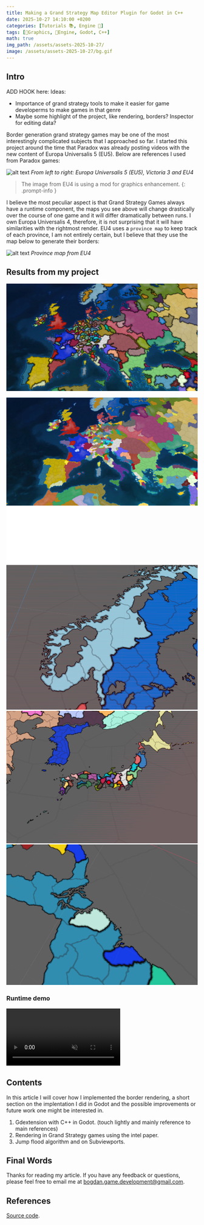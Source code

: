 ```yaml
---
title: Making a Grand Strategy Map Editor Plugin for Godot in C++
date: 2025-10-27 14:10:00 +0200
categories: [Tutorials 📚, Engine 🔧]
tags: [🎨Graphics, 🔧Engine, Godot, C++]
math: true
img_path: /assets/assets-2025-10-27/
image: /assets/assets-2025-10-27/bg.gif
---
```


## Intro

ADD HOOK here:
Ideas:

- Importance of grand strategy tools to make it easier for game developerms to make games in that genre
- Maybe some highlight of the project, like rendering, borders? Inspector for editing data?

Border generation grand strategy games may be one of the most interestingly complicated subjects that I approached so far. I started this project around the time that Paradox was already posting videos with the new content of Europa Universalis 5 (EU5). Below are references I used from Paradox games:

![alt text](/assets/assets-2025-10-27/game_comparison.png)
*From left to right: Europa Universalis 5 (EU5), Victoria 3 and EU4*

> The image from EU4 is using a mod for graphics enhancement.
{: .prompt-info }


I believe the most peculiar aspect is that Grand Strategy Games always have a runtime component, the maps you see above will change drastically over the course of one game and it will differ dramatically between runs.
I own Europa Universalis 4, therefore, it is not surprising that it will have similarities with the rightmost render. EU4 uses a `province map` to keep track of each province, I am not entirely certain, but I believe that they use the map below to generate their borders:

![alt text](/assets/assets-2025-10-27/provinces.bmp)
*Province map from EU4*

## Results from my project

![alt text](</assets/assets-2025-10-27/Screenshot 2025-10-27 112910.png>) 

![alt text](</assets/assets-2025-10-27/Screenshot 2025-10-27 113506.png>)
![text](2025-10-27-Grand-Strategy-Editor-using-Gdextension-in-Godot-with-C++.md)
![text](</assets/assets-2025-10-27/Screenshot 2025-10-07 105438.png>) 
![text](</assets/assets-2025-10-27/Screenshot 2025-10-07 105558.png>) 
![text](</assets/assets-2025-10-27/Screenshot 2025-10-07 105332.png>)

### Runtime demo

<video muted controls  src="/assets/assets-2025-10-27/borders.mp4" title="Title"></video>


## Contents

In this article I will cover how I implemented the border rendering, a short section on the implentation I did in Godot and the possible improvements or future work one might be interested in.

1. Gdextension with C++ in Godot. (touch lightly and mainly reference to main references)
2. Rendering in Grand Strategy games using the intel paper.
3. Jump flood algorithm and on Subviewports.

## Final Words

Thanks for reading my article. If you have any feedback or questions, please feel free to email me at <bogdan.game.development@gmail.com>.

## References

[Source code](https://github.com/OneBogdan01/gs-map-editor).
